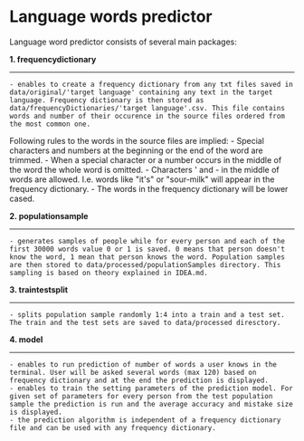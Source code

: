 
# Language words predictor

Language word predictor consists of several main packages:

**1. frequencydictionary** 

---

    - enables to create a frequency dictionary from any txt files saved in data/original/'target language' containing any text in the target language. Frequency dictionary is then stored as data/frequencyDictionaries/'target language'.csv. This file contains words and number of their occurence in the source files ordered from the most common one.

Following rules to the words in the source files are implied:
    - Special characters and numbers at the beginning or the end of the word are trimmed.
    - When a special character or a number occurs in the middle of the word the whole word is omitted.
    - Characters ' and - in the middle of words are allowed. I.e. words like "it's" or "sour-milk" will appear in the frequency dictionary.
    - The words in the frequency dictionary will be lower cased.

**2. populationsample** 

---

    - generates samples of people while for every person and each of the first 30000 words value 0 or 1 is saved. 0 means that person doesn't know the word, 1 mean that person knows the word. Population samples are then stored to data/processed/populationSamples directory. This sampling is based on theory explained in IDEA.md.

**3. traintestsplit** 

---

    - splits population sample randomly 1:4 into a train and a test set. The train and the test sets are saved to data/processed diresctory.

**4. model**

---

    - enables to run prediction of number of words a user knows in the terminal. User will be asked several words (max 120) based on frequency dictionary and at the end the prediction is displayed.
    - enables to train the setting parameters of the prediction model. For given set of parameters for every person from the test population sample the prediction is run and the average accuracy and mistake size is displayed.
    - the prediction algorithm is independent of a frequency dictionary file and can be used with any frequency dictionary.


